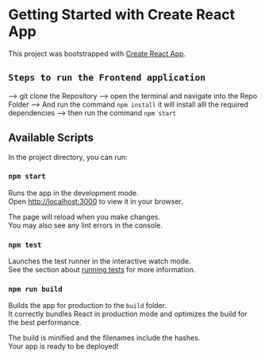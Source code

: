 # Getting Started with Create React App

This project was bootstrapped with [Create React App](https://github.com/facebook/create-react-app).

## `Steps to run the Frontend application`

--> git clone the Repository 
--> open the terminal and navigate into the Repo Folder 
--> And run the command `npm install` it will install alll the required dependencies 
--> then run the command `npm start`

## Available Scripts

In the project directory, you can run:

### `npm start`

Runs the app in the development mode.\
Open [http://localhost:3000](http://localhost:3000) to view it in your browser.

The page will reload when you make changes.\
You may also see any lint errors in the console.

### `npm test`

Launches the test runner in the interactive watch mode.\
See the section about [running tests](https://facebook.github.io/create-react-app/docs/running-tests) for more information.

### `npm run build`

Builds the app for production to the `build` folder.\
It correctly bundles React in production mode and optimizes the build for the best performance.

The build is minified and the filenames include the hashes.\
Your app is ready to be deployed!



